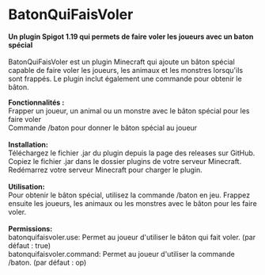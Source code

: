 # BatonQuiFaisVoler
<b>Un plugin Spigot 1.19 qui permets de faire voler les joueurs avec un baton spécial</b><br><br>
BatonQuiFaisVoler est un plugin Minecraft qui ajoute un bâton spécial capable de faire voler les joueurs, les animaux et les monstres lorsqu'ils sont frappés. Le plugin inclut également une commande pour obtenir le bâton.

<b>Fonctionnalités :</b> <br>
Frapper un joueur, un animal ou un monstre avec le bâton spécial pour les faire voler<br>
Commande /baton pour donner le bâton spécial au joueur<br><br>
<b>Installation:</b><br>
Téléchargez le fichier .jar du plugin depuis la page des releases sur GitHub.<br>
Copiez le fichier .jar dans le dossier plugins de votre serveur Minecraft.<br>
Redémarrez votre serveur Minecraft pour charger le plugin.<br><br>
<b>Utilisation:</b><br>
Pour obtenir le bâton spécial, utilisez la commande /baton en jeu. Frappez ensuite les joueurs, les animaux ou les monstres avec le bâton pour les faire voler.
<br><br>
<b>Permissions:</b><br>
batonquifaisvoler.use: Permet au joueur d'utiliser le bâton qui fait voler. (par défaut : true)<br>
batonquifaisvoler.command: Permet au joueur d'utiliser la commande /baton. (par défaut : op)
